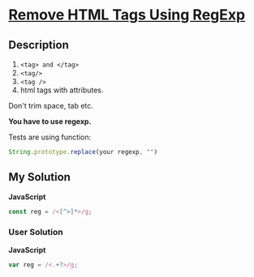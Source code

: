 # [Remove HTML Tags Using RegExp](https://www.codewars.com/kata/58488e89cc8feac6cb000941)

## Description

1. `<tag> and </tag>`
2. `<tag/>`
3. `<tag />`
4. html tags with attributes.

Don't trim space, tab etc.

**You have to use regexp.**

Tests are using function:

```js
String.prototype.replace(your regexp, "")
```

## My Solution

**JavaScript**

```js
const reg = /<[^>]*>/g;
```

### User Solution

**JavaScript**

```js
var reg = /<.+?>/g;
```
